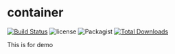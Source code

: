 # container

[![Build Status](https://travis-ci.org/ebarquero85/container.svg?branch=master)](https://travis-ci.org/ebarquero85/container)
![license](https://img.shields.io/github/license/mashape/apistatus.svg)
![Packagist](https://img.shields.io/packagist/v/edgard/container.svg)
[![Total Downloads](https://poser.pugx.org/edgard/container/downloads)](https://packagist.org/packages/edgard/container)

This is for demo
